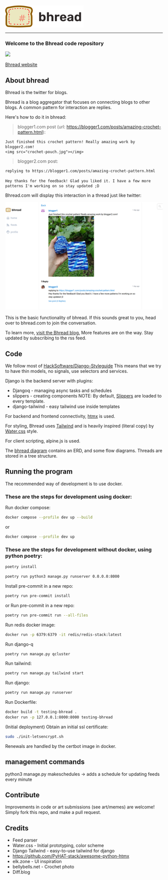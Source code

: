 ![logo](img/logo.svg)

---

### Welcome to the Bhread code repository

![](https://img.shields.io/badge/code%20style-black-black)

[Bhread website](https://bhread.com)
## About bhread

Bhread is the twitter for blogs.

Bhread is a blog aggregator that focuses on connecting blogs to other blogs.
A common pattern for interaction are replies.

Here's how to do it in bhread:

> blogger1.com post (url: https://blogger1.com/posts/amazing-crochet-pattern.html):
```
Just finished this crochet pattern! Really amazing work by blogger2.com!
<img src="crochet-pouch.jpg"></img>
```

> blogger2.com post:
```
replying to https://blogger1.com/posts/amazing-crochet-pattern.html

Hey thanks for the feedback! Glad you liked it. I have a few more patterns I'm working on so stay updated ;D
```

Bhread.com will display this interaction in a thread just like twitter:

![README-bhread-convo-example-2](img/README-bhread-convo-example-2.png)

This is the basic functionality of bhread. If this sounds great to you, head over to bhread.com to join the conversation.

To learn more, [visit the Bhread blog.](https://blog.bhread.com)
More features are on the way. Stay updated by subscribing to the rss feed.


## Code

We follow most of [HackSoftware/Django-Styleguide](https://github.com/HackSoftware/Django-Styleguide)
This means that we try to have thin models, no signals, use selectors and services.

Django is the backend server with plugins:

- Djangoq - managing async tasks and schedules
- slippers - creating components NOTE: By default, [Slippers]() are loaded to every template.
- django-tailwind - easy tailwind use inside templates

For backend and frontend connectivity, [htmx](https://htmx.org) is used.

For styling, Bhread uses [Tailwind]() and is heavily inspired (literal copy) by
[Water.css](https://watercss.kognise.dev/) style.

For client scripting, alpine.js is used.

The [bhread diagram](./bhread.drawio) contains an ERD, and some flow diagrams.
Threads are stored in a tree structure.

## Running the program

The recommended way of development is to use docker.

### These are the steps for development using docker:

Run docker compose:
```sh
docker compose --profile dev up --build
```
or
```sh
docker compose --profile dev up
```


### These are the steps for development without docker, using python poetry:

```sh
poetry install
```

```sh
poetry run python3 manage.py runserver 0.0.0.0:8000
```

Install pre-commit in a new repo:

```sh
poetry run pre-commit install
```
or Run pre-commit in a new repo:
```sh
poetry run pre-commit run --all-files
```

Run redis docker image:

```sh
docker run -p 6379:6379 -it redis/redis-stack:latest
```

Run django-q
```sh
poetry run manage.py qcluster
```

Run tailwind:
```sh
poetry run manage.py tailwind start
```

Run django:
```sh
poetry run manage.py runserver
```

Run Dockerfile:
```sh
docker build -t testing-bhread .
docker run -p 127.0.0.1:8000:8000 testing-bhread
```

(Initial deployment)
Obtain an initial ssl certificate:

```sh
sudo ./init-letsencrypt.sh
```

Renewals are handled by the certbot image in docker.

## management commands

python3 manage.py makeschedules -> adds a schedule for updating feeds every minute


## Contribute

Improvements in code or art submissions (see art/memes) are welcome!
Simply fork this repo, and make a pull request.


## Credits

- Feed parser
- Water.css - Initial prototyping, color scheme
- Django Tailwind - easy-to-use tailwind for django
- https://github.com/PyHAT-stack/awesome-python-htmx
- elk.zone - UI inspiration
- bellybells.net - Crochet photo
- Diff.blog
